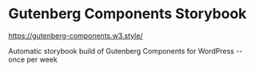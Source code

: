 # Gutenberg Components Storybook

https://gutenberg-components.w3.style/

Automatic storybook build of Gutenberg Components for WordPress -- once per week
